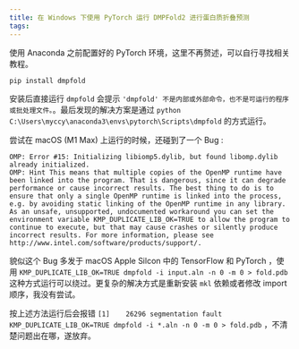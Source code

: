 ```yaml
---
title: 在 Windows 下使用 PyTorch 运行 DMPFold2 进行蛋白质折叠预测
tags:
---
```


使用 Anaconda 之前配置好的 PyTorch 环境，这里不再赘述，可以自行寻找相关教程。

```sh
pip install dmpfold
```

安装后直接运行 `dmpfold` 会提示 `'dmpfold' 不是内部或外部命令，也不是可运行的程序或批处理文件。`。最后发现的解决方案是通过 `python C:\Users\myccy\anaconda3\envs\pytorch\Scripts\dmpfold` 的方式运行。

尝试在 macOS (M1 Max) 上运行的时候，还碰到了一个 Bug :

```
OMP: Error #15: Initializing libiomp5.dylib, but found libomp.dylib already initialized.
OMP: Hint This means that multiple copies of the OpenMP runtime have been linked into the program. That is dangerous, since it can degrade performance or cause incorrect results. The best thing to do is to ensure that only a single OpenMP runtime is linked into the process, e.g. by avoiding static linking of the OpenMP runtime in any library. As an unsafe, unsupported, undocumented workaround you can set the environment variable KMP_DUPLICATE_LIB_OK=TRUE to allow the program to continue to execute, but that may cause crashes or silently produce incorrect results. For more information, please see http://www.intel.com/software/products/support/.
```

貌似这个 Bug 多发于 macOS Apple Silcon 中的 TensorFlow 和 PyTorch ，使用 `KMP_DUPLICATE_LIB_OK=TRUE dmpfold -i input.aln -n 0 -m 0 > fold.pdb` 这种方式运行可以绕过。更复杂的解决方式是重新安装 `mkl` 依赖或者修改 import 顺序，我没有尝试。

按上述方法运行后会报错 `[1]    26296 segmentation fault  KMP_DUPLICATE_LIB_OK=TRUE dmpfold -i *.aln -n 0 -m 0 > fold.pdb` ，不清楚问题出在哪，遂放弃。